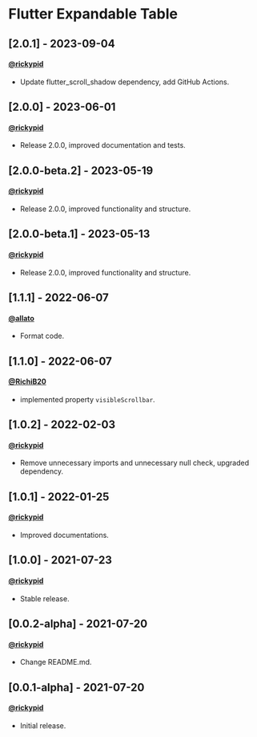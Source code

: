 # Flutter Expandable Table

## [2.0.1] - 2023-09-04
#### [@rickypid](https://github.com/rickypid)
- Update flutter_scroll_shadow dependency, add GitHub Actions.

## [2.0.0] - 2023-06-01
#### [@rickypid](https://github.com/rickypid)
- Release 2.0.0, improved documentation and tests.

## [2.0.0-beta.2] - 2023-05-19
#### [@rickypid](https://github.com/rickypid)
- Release 2.0.0, improved functionality and structure.

## [2.0.0-beta.1] - 2023-05-13
#### [@rickypid](https://github.com/rickypid)
- Release 2.0.0, improved functionality and structure.

## [1.1.1] - 2022-06-07
#### [@allato](https://github.com/allato)
- Format code.

## [1.1.0] - 2022-06-07
#### [@RichiB20](https://github.com/RichiB20)
- implemented property `visibleScrollbar`.

## [1.0.2] - 2022-02-03
#### [@rickypid](https://github.com/rickypid)
- Remove unnecessary imports and unnecessary null check, upgraded dependency.

## [1.0.1] - 2022-01-25
#### [@rickypid](https://github.com/rickypid)
- Improved documentations.

## [1.0.0] - 2021-07-23
#### [@rickypid](https://github.com/rickypid)
- Stable release.

## [0.0.2-alpha] - 2021-07-20
#### [@rickypid](https://github.com/rickypid)
- Change README.md.

## [0.0.1-alpha] - 2021-07-20
#### [@rickypid](https://github.com/rickypid)
- Initial release.